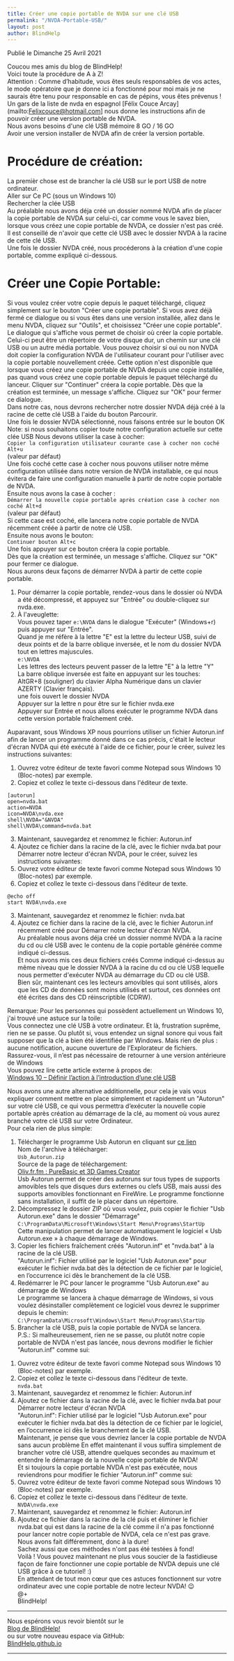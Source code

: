 ```yaml
---
title: Créer une copie portable de NVDA sur une clé USB
permalink: "/NVDA-Portable-USB/"
layout: post
author: BlindHelp
---
```


<footer>Publié le Dimanche 25 Avril 2021</footer>


Coucou mes amis du blog de BlindHelp!    
Voici toute la procédure de A à Z!    
Attention : Comme d’habitude, vous êtes seuls responsables de vos actes, le mode opératoire que je donne ici a fonctionné pour moi mais je ne saurais être tenu pour responsable en cas de pépins, vous êtes prévenus !    
Un gars de la liste de nvda en espagnol [Félix Couce Arcay](mailto:Felixcouce@hotmail.com] nous donne les instructions afin de pouvoir créer une version portable de NVDA.    
Nous avons besoins d'une clé USB mémoire 8 GO / 16 GO    
Avoir une version installer de NVDA afin de créer la version portable.    

# Procédure de création: #
La premièr chose est de brancher la clé USB sur le port USB de notre ordinateur.    
Aller sur Ce PC (sous un Windows 10)    
Rechercher la clée USB    
Au préalable nous avons déja créé un dossier nommé NVDA afin de placer la copie portable de NVDA sur celui-ci, car comme vous le savez bien, lorsque vous créez une copie portable de NVDA, ce dossier n'est pas créé.    
Il est conseillé de n'avoir que cette clé USB avec le dossier NVDA à la racine de cette clé USB.    
Une fois le dossier NVDA créé, nous procéderons à la création d'une copie portable, comme expliqué ci-dessous.    

# Créer une Copie Portable: #
Si vous voulez créer votre copie depuis le paquet téléchargé, cliquez simplement sur le bouton "Créer une copie portable". Si vous avez déjà fermé ce dialogue ou si vous êtes dans une version installée, allez dans le menu NVDA, cliquez sur "Outils", et choisissez "Créer une copie portable".    
Le dialogue qui s'affiche vous permet de choisir où créer la copie portable. Celui-ci peut être un répertoire de votre disque dur, un chemin sur une clé USB ou un autre média portable. Vous pouvez choisir si oui ou non NVDA doit copier la configuration NVDA de l'utilisateur courant pour l'utiliser avec la copie portable nouvellement créée. Cette option n'est disponible que lorsque vous créez une copie portable de NVDA depuis une copie installée, pas quand vous créez une copie portable depuis le paquet téléchargé du lanceur. Cliquer sur "Continuer" créera la copie portable. Dès que la création est terminée, un message s'affiche. Cliquez sur "OK" pour fermer ce dialogue.    
Dans notre cas, nous devrons rechercher notre dossier NVDA déjà créé à la racine de cette clé USB à l'aide du bouton Parcourir.    
Une fois le dossier NVDA sélectionné, nous faisons entrée sur le bouton OK    
Note: si nous souhaitons copier toute notre configuration actuelle sur cette clée USB Nous devons utiliser la case à cocher:    
`Copier la configuration utilisateur courante case à cocher non coché Alt+u`    
(valeur par défaut)    
Une fois coché cette case à cocher nous pouvons utiliser notre même configuration utilisée dans notre version de NVDA installable, ce qui nous évitera de faire une configuration manuelle à partir de notre copie portable de NVDA.    
Ensuite nous avons la case à cocher :    
`Démarrer la nouvelle copie portable après création case à cocher non coché Alt+d`    
(valeur par défaut)    
Si cette case est coché, elle lancera notre copie portable de NVDA récemment  créée à partir de notre clé USB.    
Ensuite nous avons le bouton:    
`Continuer bouton Alt+c`    
Une fois appuyer sur ce bouton créera la copie portable.    
Dès que la création est terminée, un message s'affiche. Cliquez sur "OK" pour fermer ce dialogue.    
Nous aurons deux façons de démarrer NVDA à partir de cette copie portable.    
1. Pour démarrer la copie portable, rendez-vous dans le dossier où NVDA a été décompressé, et appuyez sur "Entrée" ou double-cliquez sur nvda.exe.     
2. À l'aveuglette:     
Vous pouvez taper `e:\NVDA` dans le dialogue "Exécuter" (Windows+r) puis appuyer sur "Entrée".    
Quand je me réfère à la lettre "E" est la lettre du lecteur USB, suivi de deux points et de la barre oblique inversée, et le nom du dossier NVDA tout en lettres majuscules.    
`e:\NVDA`    
Les lettres des lecteurs peuvent passer de la lettre "E" à la lettre "Y"    
La barre oblique inversée est faite en appuyant sur les touches:    
AltGR+8 (souligner) du clavier Alpha Numérique dans un clavier AZERTY (Clavier français).    
une fois ouvert le dossier NVDA    
Appuyer sur la lettre n pour être sur le fichier nvda.exe    
Appuyer sur Entrée et nous allons exécuter le programme NVDA dans cette version portable fraîchement créé.    

Auparavant, sous Windows XP nous pourrions utiliser un fichier Autorun.inf afin de lancer un programme donné dans ce cas précis, c'était le lecteur d'écran NVDA qui été exécuté à l'aide de ce fichier, pour le créer, suivez les instructions suivantes:
1) Ouvrez votre éditeur de texte favori comme Notepad sous Windows 10 (Bloc-notes) par exemple.    
2) Copiez et collez le texte ci-dessous dans l'éditeur de texte.    


`[autorun]`    
`open=nvda.bat`    
`action=NVDA`    
`icon=NVDA\nvda.exe`    
`shell\NVDA="&NVDA"`    
`shell\NVDA\command=nvda.bat`    

3) Maintenant, sauvegardez et renommez le fichier: Autorun.inf    
4) Ajoutez ce fichier dans la racine de la clé, avec le fichier nvda.bat pour Démarrer  notre lecteur d'écran NVDA, pour le créer, suivez les instructions suivantes:    
1) Ouvrez votre éditeur de texte favori comme Notepad sous Windows 10 (Bloc-notes) par exemple.    
2) Copiez et collez le texte ci-dessous dans l'éditeur de texte.    


`@echo off`    
`start NVDA\nvda.exe`    

3) Maintenant, sauvegardez et renommez le fichier: nvda.bat    
4) Ajoutez ce fichier dans la racine de la clé, avec le fichier Autorun.inf récemment créé pour Démarrer  notre lecteur d'écran NVDA.    
Au préalable nous avons déja créé un dossier nommé NVDA a la racine du cd ou clé USB avec le contenu de la copie portable générée comme indiqué ci-dessus.    
Et nous avons mis ces deux fichiers créés Comme indiqué   ci-dessus au même niveau que le dossier NVDA à la racine du cd ou clé USB lequelle nous permetter d'exécuter NVDA au démarrage du CD ou clé USB.    
Bien sûr, maintenant ces les lecteurs amovibles qui sont utilisés, alors que  les CD de données sont  moins utilisés et surtout, ces données ont été écrites dans des CD réinscriptible (CDRW).     

Remarque: Pour les personnes qui possèdent actuellement un Windows 10, j'ai trouvé une astuce sur la toile:    
Vous connectez une clé USB à votre ordinateur. Et là, frustration suprême, rien ne se passe. Ou plutôt si, vous entendez un signal sonore qui vous fait supposer que la clé a bien été identifiée par Windows. Mais rien de plus : aucune notification, aucune ouverture de l’Explorateur de fichiers. Rassurez-vous, il n’est pas nécessaire de retourner à une version antérieure de Windows    
Vous pouvez lire cette article externe à propos de:    
[Windows 10 – Définir l’action à l’introduction d’une clé USB](https://www.mediaforma.com/windows-10-definir-laction-a-lintroduction-dune-cle-usb/)

Nous avons une autre alternative additionnelle, pour cela  je vais vous expliquer comment mettre en place simplement et rapidement un "Autorun" sur votre clé USB, ce qui vous permettra d’exécuter la nouvelle copie portable après création au démarrage de la clé, au moment où vous aurez branché votre clé USB sur votre Ordinateur.    
Pour cela rien de plus simple:    
1. Télécharger le  programme Usb Autorun  en cliquant sur [ce lien](https://pav-3dgc-origami.pagesperso-orange.fr/PB/TelechargementsPB/Usb_Autorun.zip)    
Nom de l'archive à télécharger:    
`Usb_Autorun.zip`    
Source de la page de téléchargement:    
[Oliv.fr.fm : PureBasic et 3D Games Creator](https://pav-3dgc-origami.pagesperso-orange.fr/PB/TelechargementsPB.htm)    
Usb Autorun permet de créer des autoruns sur tous types de supports amovibles tels que disques durs externes ou clefs USB, mais aussi des supports amovibles fonctionnant en FireWire. Le programme fonctionne sans installation, il suffit de le placer dans un répertoire.    
2. Décompressez le dossier ZIP où vous voulez, puis copier le fichier "Usb Autorun.exe" dans le dossier "Démarrage"    
`C:\ProgramData\Microsoft\Windows\Start Menu\Programs\StartUp`    
Cette manipulation permet de lancer automatiquement le logiciel « Usb Autorun.exe » à chaque démarrage de Windows.    
3. Copier les fichiers fraîchement créés "Autorun.inf" et "nvda.bat" à la racine de la clé USB.    
"Autorun.inf": Fichier utilisé par le logiciel "Usb Autorun.exe" pour exécuter le fichier  nvda.bat dès la détection de ce fichier par le logiciel, en l’occurrence ici dès le branchement de la clé USB.    
4. Redémarrer le PC pour lancer le programme "Usb Autorun.exe" au démarrage de Windows    
Le programme se lancera à chaque démarrage de Windows, si vous voulez désinstaller complètement ce logiciel vous devrez le supprimer depuis le chemin:    
`C:\ProgramData\Microsoft\Windows\Start Menu\Programs\StartUp`    
5. Brancher la clé USB, puis la copie portable de NVDA se lancera.    
P.S.: Si malheureusement, rien ne se passe, ou plutôt notre copie portable de NVDA n'est pas lancée, nous devrons modifier le fichier "Autorun.inf" comme sui:    
1) Ouvrez votre éditeur de texte favori comme Notepad sous Windows 10 (Bloc-notes) par exemple.    
2) Copiez et collez le texte ci-dessous dans l'éditeur de texte.    
`nvda.bat`    
3) Maintenant, sauvegardez et renommez le fichier: Autorun.inf    
4) Ajoutez ce fichier dans la racine de la clé, avec le fichier nvda.bat pour Démarrer  notre lecteur d'écran NVDA    
"Autorun.inf": Fichier utilisé par le logiciel "Usb Autorun.exe" pour exécuter le fichier  nvda.bat dès la détection de ce fichier par le logiciel, en l’occurrence ici dès le branchement de la clé USB.    
Maintenant, je pense que vous devriez lancer la copie portable de NVDA sans aucun problème En effet maintenant il vous suffira simplement de brancher votre clé USB, attendre quelques secondes au maximum et entendre le démarrage de la nouvelle copie portable de NVDA!    
Et si toujours la copie portable NVDA n'est pas exécutée, nous reviendrons pour modifier le fichier "Autorun.inf" comme sui:    
1) Ouvrez votre éditeur de texte favori comme Notepad sous Windows 10 (Bloc-notes) par exemple.    
2) Copiez et collez le texte ci-dessous dans l'éditeur de texte.    
`NVDA\nvda.exe`    
3) Maintenant, sauvegardez et renommez le fichier: Autorun.inf    
4) Ajoutez ce fichier dans la racine de la clé puis et éliminer le fichier nvda.bat qui est dans la racine de la clé comme il n'a pas fonctionné pour lancer notre copie portable de NVDA, cela ce n'est pas grave.    
Nous avons fait différemment, donc à la dure!    
Sachez aussi que ces méthodes n'ont pas été testées à fond!     
Voilà ! Vous pouvez maintenant ne plus vous soucier de la fastidieuse façon de faire fonctionner une copie portable de NVDA depuis une clé USB grâce à ce tutoriel! :)    
En attendant de tout mon cœur que ces astuces fonctionnent sur votre ordinateur avec une copie portable de notre lecteur NVDA! 😉    
@+    
BlindHelp!    

---

Nous espérons vous revoir bientôt sur le      
[Blog de BlindHelp!](http://blindhelp.blogspot.fr/)                    
ou sur  votre nouveau espace via GitHub:                     
[BlindHelp.github.io](https://blindhelp.github.io)                    

---